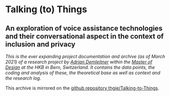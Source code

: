 # Talking (to) Things
## An exploration of voice assistance technologies and their conversational aspect in the context of inclusion and privacy

*This is the ever expanding project documentation and archive (as of March 2021) of a research project by [Adrian Demleitner](https://thgie.ch) within the [Master of Design](https://www.hkb-ma-design.ch/en/home-118.html) at the HKB in Bern, Switzerland. It contains the data points, the coding and analysis of these, the theoretical base as well as context and the research log.*

This archive is mirrored on the [github repository thgie/Talking-to-Things](https://github.com/thgie/Talking-to-Things).